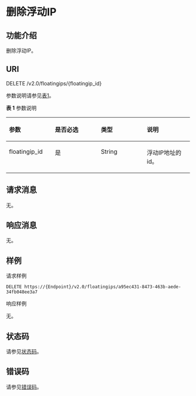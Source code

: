 # 删除浮动IP<a name="zh-cn_topic_0060333024"></a>

## 功能介绍<a name="section1285101621658"></a>

删除浮动IP。

## URI<a name="section4025916121658"></a>

DELETE /v2.0/floatingips/\{floatingip\_id\}

参数说明请参见[表1](#table49321613135118)。

**表 1**  参数说明

<a name="table49321613135118"></a>
<table><thead align="left"><tr id="row89331813135112"><th class="cellrowborder" valign="top" width="25%" id="mcps1.2.5.1.1"><p id="p116676362558"><a name="p116676362558"></a><a name="p116676362558"></a>参数</p>
</th>
<th class="cellrowborder" valign="top" width="25%" id="mcps1.2.5.1.2"><p id="p16671836175513"><a name="p16671836175513"></a><a name="p16671836175513"></a>是否必选</p>
</th>
<th class="cellrowborder" valign="top" width="25%" id="mcps1.2.5.1.3"><p id="p1766716366555"><a name="p1766716366555"></a><a name="p1766716366555"></a>类型</p>
</th>
<th class="cellrowborder" valign="top" width="25%" id="mcps1.2.5.1.4"><p id="p116679360559"><a name="p116679360559"></a><a name="p116679360559"></a>说明</p>
</th>
</tr>
</thead>
<tbody><tr id="row4934113125120"><td class="cellrowborder" valign="top" width="25%" headers="mcps1.2.5.1.1 "><p id="p1036313125105"><a name="p1036313125105"></a><a name="p1036313125105"></a>floatingip_id</p>
</td>
<td class="cellrowborder" valign="top" width="25%" headers="mcps1.2.5.1.2 "><p id="p11667113619558"><a name="p11667113619558"></a><a name="p11667113619558"></a>是</p>
</td>
<td class="cellrowborder" valign="top" width="25%" headers="mcps1.2.5.1.3 "><p id="p26672036175513"><a name="p26672036175513"></a><a name="p26672036175513"></a>String</p>
</td>
<td class="cellrowborder" valign="top" width="25%" headers="mcps1.2.5.1.4 "><p id="p566713367557"><a name="p566713367557"></a><a name="p566713367557"></a>浮动IP地址的id。</p>
</td>
</tr>
</tbody>
</table>

## 请求消息<a name="section5856898621658"></a>

无。

## 响应消息<a name="section1555365521658"></a>

无。

## 样例<a name="section6432601621658"></a>

请求样例

```
DELETE https://{Endpoint}/v2.0/floatingips/a95ec431-8473-463b-aede-34fb048ee3a7
```

响应样例

无。

## 状态码<a name="section10470352390"></a>

请参见[状态码](状态码.md)。

## 错误码<a name="section85821649202813"></a>

请参见[错误码](错误码.md)。

